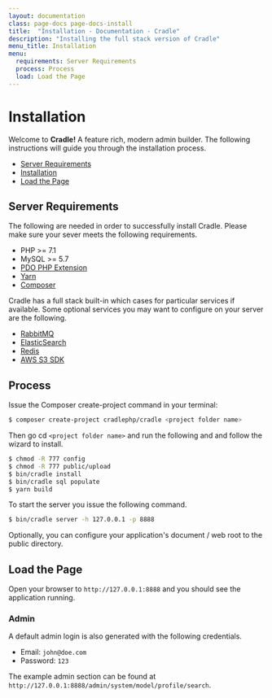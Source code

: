 ```yaml
---
layout: documentation
class: page-docs page-docs-install
title:  "Installation - Documentation - Cradle"
description: "Installing the full stack version of Cradle"
menu_title: Installation
menu:
  requirements: Server Requirements
  process: Process
  load: Load the Page
---
```

# Installation

Welcome to **Cradle!** A feature rich, modern admin builder. The following
instructions will guide you through the installation process.

 - [Server Requirements](#requirements)
 - [Installation](#installation)
 - [Load the Page](#load)

<a name="requirements"></a>

## Server Requirements

The following are needed in order to successfully install Cradle. Please make
sure your sever meets the following requirements.

 - PHP >= 7.1
 - MySQL >= 5.7
 - [PDO PHP Extension](http://php.net/manual/en/book.pdo.php)
 - [Yarn](https://yarnpkg.com)
 - [Composer](https://getcomposer.org/)

Cradle has a full stack built-in which cases for particular services
if available. Some optional services you may want to configure on your server are
the following.

 - [RabbitMQ](https://packagist.org/packages/php-amqplib/php-amqplib)
 - [ElasticSearch](https://packagist.org/packages/elasticsearch/elasticsearch)
 - [Redis](https://packagist.org/packages/predis/predis)
 - [AWS S3 SDK](https://packagist.org/packages/aws/aws-sdk-php)

<a name="process"></a>
## Process

Issue the Composer create-project command in your terminal:

```bash
$ composer create-project cradlephp/cradle <project folder name>
```

Then go cd `<project folder name>` and run the following and and follow the wizard to install.

```bash
$ chmod -R 777 config
$ chmod -R 777 public/upload
$ bin/cradle install
$ bin/cradle sql populate
$ yarn build
```

To start the server you issue the following command.

```bash
$ bin/cradle server -h 127.0.0.1 -p 8888
```

Optionally, you can configure your application's document / web root to the
public directory.

<a name="load"></a>
## Load the Page

Open your browser to `http://127.0.0.1:8888` and you should see the application
running.

### Admin
A default admin login is also generated with the following credentials.
 - Email: `john@doe.com`
 - Password: `123`

The example admin section can be found at `http://127.0.0.1:8888/admin/system/model/profile/search`.
